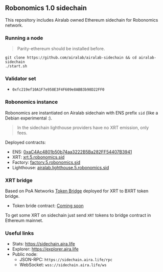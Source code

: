 Robonomics 1.0 sidechain
------------------------

This repository includes Airalab owned Ethereum sidechain for Robonomics network.

### Running a node

> Parity-ethereum should be installed before.

    git clone https://github.com/airalab/airalab-sidechain && cd airalab-sidechain
    ./start.sh

### Validator set

* `0xfc219ef10A1F7e958E3F4F609e8ABB3b98D22FF0`

### Robonomics instance

Robonomics are instantiated on Airalab sidechain with ENS prefix `sid` (like a Debian experimental :).

> In the sidechain lighthouse providers have no XRT emission, only fees.

Deployed contracts:

* ENS: [0xaC4Ac4801b50b74aa3222B5Ba282FF54407B3941](https://explorer.aira.life/addr/0xaC4Ac4801b50b74aa3222B5Ba282FF54407B3941)
* XRT: [xrt.5.robonomics.sid](https://explorer.aira.life/addr/0x966EbbFD7ECbCF44b1e05341976e0652CFA01360)
* Factory: [factory.5.robonomics.sid](https://explorer.aira.life/addr/0xd899994dbb31F46bccddb36FEd53209e43cF4d88)
* Lighthouse: [airalab.lighthouse.5.robonomics.sid](https://explorer.aira.life/addr/0x202a09a451de674d2d65bf1c90968a8d8f72cf7b)

### XRT bridge

Based on PoA Networks [Token Bridge](https://github.com/poanetwork/token-bridge) deployed for XRT to BXRT token bridge.

* Token bride contract: [Coming soon](https://etherscan.io/address/0x00)

To get some XRT on sidechain just send `XRT` tokens to bridge contract in Ethereum mainnet.

### Useful links 

* Stats: https://sidechain.aira.life 
* Explorer: https://explorer.aira.life 
* Public node:
    * JSON-RPC: `https://sidechain.aira.life/rpc`
    * WebSocket: `wss://sidechain.aira.life/ws`

